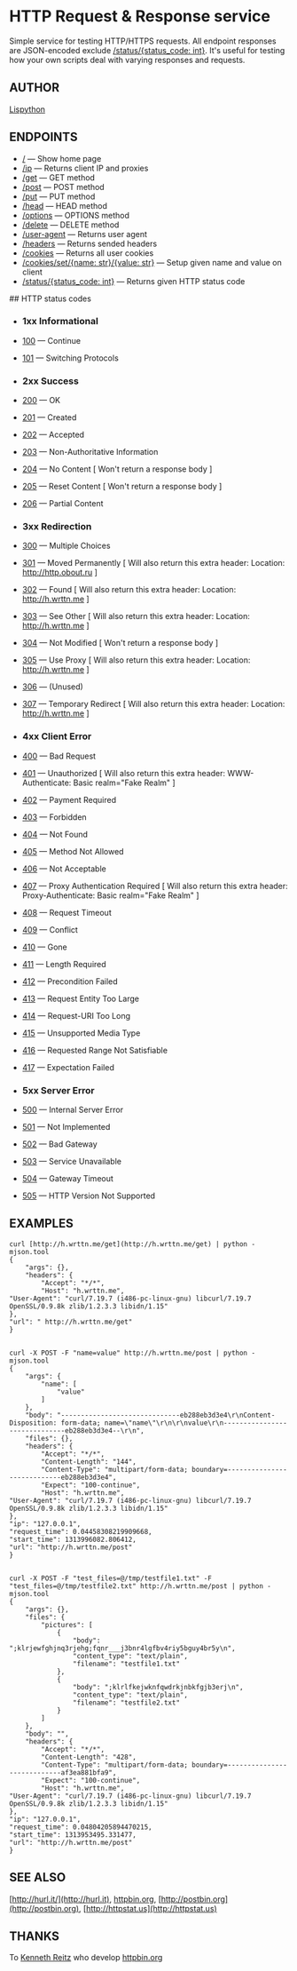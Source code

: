 # HTTP Request & Response service

Simple service for testing HTTP/HTTPS requests. All endpoint responses are JSON-encoded exclude [/status/{status_code: int}](http://h.wrttn.me/status/200). It's useful for testing how your own scripts deal with varying responses and requests.

## AUTHOR

[Lispython](http://obout.ru)

## ENDPOINTS

- [/](http://h.wrttn.me/) —  Show home page
- [/ip](http://h.wrttn.me/ip) — Returns client IP and proxies
- [/get](http://h.wrttn.me/get)</a> — GET method
- [/post](http://h.wrttn.me/post) — POST method
- [/put](http://h.wrttn.me/put) — PUT method
- [/head](http://h.wrttn.me/head) — HEAD method
- [/options](http://h.wrttn.me/options) — OPTIONS method
- [/delete](http://h.wrttn.me/delete) — DELETE method
- [/user-agent](http://h.wrttn.me/user-agent) — Returns user agent
- [/headers](http://h.wrttn.me/headers) — Returns sended headers
- [/cookies](http://h.wrttn.me/cookies) — Returns all user cookies
- [/cookies/set/{name: str}/{value: str}](http://h.wrttn.me/cookies/set/test_name/test_value) — Setup given name and value on client
- [/status/{status_code: int}](http://h.wrttn.me/status/403) — Returns given HTTP status code

</ul>
## HTTP status codes

- ### 1xx Informational
 - [100](http://h.wrttn.me/status/100) — Continue
 - [101](http://h.wrttn.me/status/101) — Switching Protocols

- ### 2xx Success
 - [200](http://h.wrttn.me/status/200) — OK
 - [201](http://h.wrttn.me/status/201) — Created
 - [202](http://h.wrttn.me/status/202) — Accepted
 - [203](http://h.wrttn.me/status/203) — Non-Authoritative Information
 - [204](http://h.wrttn.me/status/204) — No Content [ Won't return a response body ]
 - [205](http://h.wrttn.me/status/205) — Reset Content [ Won't return a response body ]
 - [206](http://h.wrttn.me/status/206) — Partial Content

- ### 3xx Redirection
 - [300](http://h.wrttn.me/status/300) — Multiple Choices
 - [301](http://h.wrttn.me/status/301) — Moved Permanently [ Will also return this extra header: Location: http://http.obout.ru ]
 - [302](http://h.wrttn.me/status/302) — Found [ Will also return this extra header: Location: http://h.wrttn.me ]
 - [303](http://h.wrttn.me/status/303) — See Other [ Will also return this extra header: Location: http://h.wrttn.me ]
 - [304](http://h.wrttn.me/status/304) — Not Modified [ Won't return a response body ]
 - [305](http://h.wrttn.me/status/305) — Use Proxy [ Will also return this extra header: Location: http://h.wrttn.me ]
 - [306](http://h.wrttn.me/status/306) — (Unused)
 - [307](http://h.wrttn.me/status/307) — Temporary Redirect [ Will also return this extra header: Location: http://h.wrttn.me ]

- ### 4xx Client Error

 - [400](http://h.wrttn.me/status/400) — Bad Request
 - [401](http://h.wrttn.me/status/401) — Unauthorized [ Will also return this extra header: WWW-Authenticate: Basic realm="Fake Realm" ]
 - [402](http://h.wrttn.me/status/402) — Payment Required
 - [403](http://h.wrttn.me/status/403) — Forbidden
 - [404](http://h.wrttn.me/status/404) — Not Found
 - [405](http://h.wrttn.me/status/405) — Method Not Allowed
 - [406](http://h.wrttn.me/status/406) — Not Acceptable
 - [407](http://h.wrttn.me/status/407) — Proxy Authentication Required [ Will also return this extra header: Proxy-Authenticate: Basic realm="Fake Realm" ]
 - [408](http://h.wrttn.me/status/408) — Request Timeout
 - [409](http://h.wrttn.me/status/409) — Conflict
 - [410](http://h.wrttn.me/status/410) — Gone
 - [411](http://h.wrttn.me/status/411) — Length Required
 - [412](http://h.wrttn.me/status/412) — Precondition Failed
 - [413](http://h.wrttn.me/status/413) — Request Entity Too Large
 - [414](http://h.wrttn.me/status/414) — Request-URI Too Long
 - [415](http://h.wrttn.me/status/415) — Unsupported Media Type
 - [416](http://h.wrttn.me/status/416) — Requested Range Not Satisfiable
 - [417](http://h.wrttn.me/status/417) — Expectation Failed

- ### 5xx Server Error
 - [500](http://h.wrttn.me/status/500) — Internal Server Error
 - [501](http://h.wrttn.me/status/501) — Not Implemented
 - [502](http://h.wrttn.me/status/502) — Bad Gateway
 - [503](http://h.wrttn.me/status/503) — Service Unavailable
 - [504](http://h.wrttn.me/status/504) — Gateway Timeout
 - [505](http://h.wrttn.me/status/505) — HTTP Version Not Supported


## EXAMPLES

    curl [http://h.wrttn.me/get](http://h.wrttn.me/get) | python -mjson.tool
    {
        "args": {},
        "headers": {
            "Accept": "*/*",
            "Host": "h.wrttn.me",
    "User-Agent": "curl/7.19.7 (i486-pc-linux-gnu) libcurl/7.19.7 OpenSSL/0.9.8k zlib/1.2.3.3 libidn/1.15"
    },
    "url": " http://h.wrttn.me/get"
    }


    curl -X POST -F "name=value" http://h.wrttn.me/post | python -mjson.tool
    {
        "args": {
            "name": [
                "value"
            ]
        },
        "body": "------------------------------eb288eb3d3e4\r\nContent-Disposition: form-data; name=\"name\"\r\n\r\nvalue\r\n------------------------------eb288eb3d3e4--\r\n",
        "files": {},
        "headers": {
            "Accept": "*/*",
            "Content-Length": "144",
            "Content-Type": "multipart/form-data; boundary=----------------------------eb288eb3d3e4",
            "Expect": "100-continue",
            "Host": "h.wrttn.me",
    "User-Agent": "curl/7.19.7 (i486-pc-linux-gnu) libcurl/7.19.7 OpenSSL/0.9.8k zlib/1.2.3.3 libidn/1.15"
    },
    "ip": "127.0.0.1",
    "request_time": 0.04458308219909668,
    "start_time": 1313996082.806412,
    "url": "http://h.wrttn.me/post"
    }


    curl -X POST -F "test_files=@/tmp/testfile1.txt" -F "test_files=@/tmp/testfile2.txt" http://h.wrttn.me/post | python -mjson.tool
    {
        "args": {},
        "files": {
            "pictures": [
                {
                    "body": ";klrjewfghjnq3rjehg;fqnr___j3bnr4lgfbv4riy5bguy4br5y\n",
                    "content_type": "text/plain",
                    "filename": "testfile1.txt"
                },
                {
                    "body": ";klrlfkejwknfqwdrkjnbkfgjb3erj\n",
                    "content_type": "text/plain",
                    "filename": "testfile2.txt"
                }
            ]
        },
        "body": "",
        "headers": {
            "Accept": "*/*",
            "Content-Length": "428",
            "Content-Type": "multipart/form-data; boundary=----------------------------af3ea881bfa9",
            "Expect": "100-continue",
            "Host": "h.wrttn.me",
    "User-Agent": "curl/7.19.7 (i486-pc-linux-gnu) libcurl/7.19.7 OpenSSL/0.9.8k zlib/1.2.3.3 libidn/1.15"
    },
    "ip": "127.0.0.1",
    "request_time": 0.04804205894470215,
    "start_time": 1313953495.331477,
    "url": "http://h.wrttn.me/post"
    }


## SEE ALSO
[http://hurl.it/](http://hurl.it), [httpbin.org](http://httpbin.org), [http://postbin.org](http://postbin.org), [http://httpstat.us](http://httpstat.us)

## THANKS
To [Kenneth Reitz](http://kennethreitz.com/pages/open-projects.html)  who develop [httpbin.org](http://httpbin.org)

